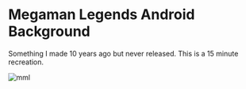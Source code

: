 # Megaman Legends Android Background

Something I made 10 years ago but never released. This is a 15 minute recreation.

![mml](./mml.gif)